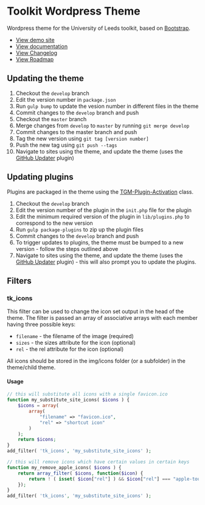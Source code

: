 Toolkit Wordpress Theme
=======================

Wordpress theme for the University of Leeds toolkit, based on [Bootstrap](https://getbootstrap.com/).

 * [View demo site](http://leeds.wpengine.com/toolkit/)
 * [View documentation](http://toolkit.leeds.ac.uk/)
 * [View Changelog](CHANGES.md)
 * [View Roadmap](ROADMAP.md)

Updating the theme
------------------

1. Checkout the `develop` branch
2. Edit the version number in `package.json`
3. Run `gulp bump` to update the vesion number in different files in the theme
4. Commit changes to the `develop` branch and push
4. Checkout the `master` branch
5. Merge changes from `develop` to `master` by running `git merge develop`
6. Commit changes to the master branch and push
7. Tag the new version using `git tag [version number]`
8. Push the new tag using `git push --tags`
9. Navigate to sites using the theme, and update the theme (uses the [GitHub Updater](https://github.com/afragen/github-updater) plugin)

Updating plugins
----------------

Plugins are packaged in the theme using the [TGM-Plugin-Activation](http://tgmpluginactivation.com/) class.

1. Checkout the `develop` branch
2. Edit the version number of the plugin in the `init.php` file for the plugin
3. Edit the minimum required version of the plugin in `lib/plugins.php` to correspond to the new version
3. Run `gulp package-plugins` to zip up the plugin files
4. Commit changes to the `develop` branch and push
4. To trigger updates to plugins, the theme must be bumped to a new version - follow the steps outlined above
9. Navigate to sites using the theme, and update the theme (uses the [GitHub Updater](https://github.com/afragen/github-updater) plugin) - this will also prompt you to update the plugins.

Filters
-------

### tk_icons

This filter can be used to change the icon set output in the head of the theme. The filter is passed an array of associative arrays with each member having three possible keys:

* `filename` - the filename of the image (required)
* `sizes` - the sizes attribute for the icon (optional)
* `rel` - the rel attribute for the icon (optional)

All icons should be stored in the img/icons folder (or a subfolder) in the theme/child theme.

#### Usage

```php
// this will substitute all icons with a single favicon.ico
function my_substitute_site_icons( $icons ) {
	$icons = array(
		array(
            "filename" => "favicon.ico",
            "rel" => "shortcut icon"
		)
	);
	return $icons;
}
add_filter( 'tk_icons', 'my_substitute_site_icons' );

// this will remove icons which have certain values in certain keys
function my_remove_apple_icons( $icons ) {
	return array_filter( $icons, function($icon) {
		return ! ( isset( $icon["rel"] ) && $icon["rel"] === "apple-touch-icon-precomposed" );
	});
}
add_filter( 'tk_icons', 'my_substitute_site_icons' );
```